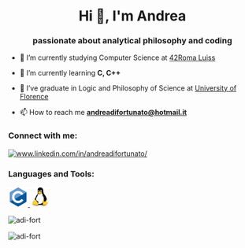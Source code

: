 <h1 align="center">Hi 👋, I'm Andrea</h1>
<h3 align="center">passionate about analytical philosophy and coding</h3>

- 🔭 I’m currently studying Computer Science at [42Roma Luiss](https://42roma.it/?utm_source=google_ads&utm_medium=search&utm_campaign=MKT-42RM23_42_Roma_Luiss_2023&gclid=EAIaIQobChMIrIXbt67zgQMVNRB7Bx13bwkFEAAYASAAEgJNlvD_BwE)

- 🌱 I’m currently learning **C, C++**

- 👯 I’ve graduate in Logic and Philosophy of Science at [University of Florence](https://www.lmlogica.unifi.it/vp-140-insegnamenti-e-piano-di-studi.html)

- 📫 How to reach me **andreadifortunato@hotmail.it**

<h3 align="left">Connect with me:</h3>
<p align="left">
<a href="https://linkedin.com/in/www.linkedin.com/in/andreadifortunato/" target="blank"><img align="center" src="https://raw.githubusercontent.com/rahuldkjain/github-profile-readme-generator/master/src/images/icons/Social/linked-in-alt.svg" alt="www.linkedin.com/in/andreadifortunato/" height="30" width="40" /></a>
</p>

<h3 align="left">Languages and Tools:</h3>
<p align="left"> <a href="https://www.cprogramming.com/" target="_blank" rel="noreferrer"> <img src="https://raw.githubusercontent.com/devicons/devicon/master/icons/c/c-original.svg" alt="c" width="40" height="40"/> </a> <a href="https://www.linux.org/" target="_blank" rel="noreferrer"> <img src="https://raw.githubusercontent.com/devicons/devicon/master/icons/linux/linux-original.svg" alt="linux" width="40" height="40"/> </a> </p>

<p><img align="center" src="https://github-readme-stats.vercel.app/api/top-langs?username=adi-fort&show_icons=true&locale=en&layout=compact" alt="adi-fort" /></p>

<p><img align="center" src="https://github-readme-streak-stats.herokuapp.com/?user=adi-fort&" alt="adi-fort" /></p>
